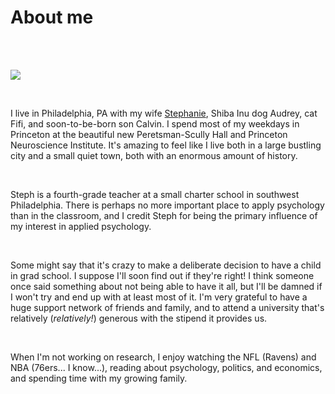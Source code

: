 <h1>About me</h1>

<br/>
<br/>

![](https://dl.dropboxusercontent.com/u/8005346/rohrbaughs.jpg)

<br/>

I live in Philadelphia, PA with my wife [Stephanie](http://fourthfizz.blogspot.com/), Shiba Inu dog Audrey, cat Fifi, and soon-to-be-born son Calvin. I spend most of my weekdays in Princeton at the beautiful new Peretsman-Scully Hall and Princeton Neuroscience Institute. It's amazing to feel like I live both in a large bustling city and a small quiet town, both with an enormous amount of history.

<br/>

Steph is a fourth-grade teacher at a small charter school in southwest Philadelphia. There is perhaps no more important place to apply psychology than in the classroom, and I credit Steph for being the primary influence of my interest in applied psychology.

<br/>

Some might say that it's crazy to make a deliberate decision to have a child in grad school. I suppose I'll soon find out if they're right! I think someone once said something about not being able to have it all, but I'll be damned if I won't try and end up with at least most of it. I'm very grateful to have a huge support network of friends and family, and to attend a university that's relatively (_relatively!_) generous with the stipend it provides us.

<br/>

When I'm not working on research, I enjoy watching the NFL (Ravens) and NBA (76ers... I know...), reading about psychology, politics, and economics, and spending time with my growing family.
